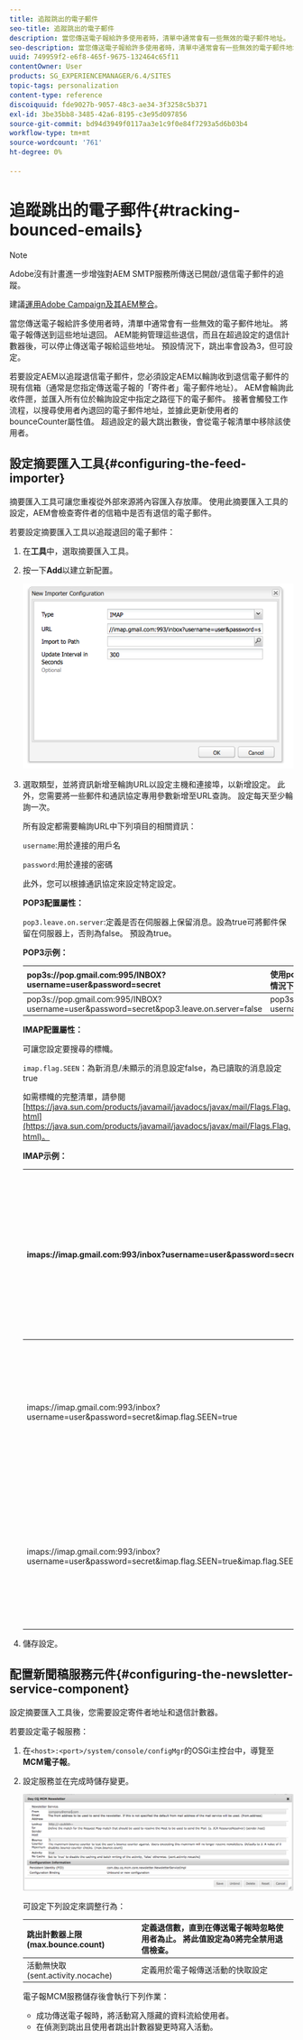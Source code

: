 ```yaml
---
title: 追蹤跳出的電子郵件
seo-title: 追蹤跳出的電子郵件
description: 當您傳送電子報給許多使用者時，清單中通常會有一些無效的電子郵件地址。 將電子報傳送到這些地址退回。 AEM能夠管理這些退信，而且在超出設定的退信計數器後，可以停止傳送電子報至這些地址。
seo-description: 當您傳送電子報給許多使用者時，清單中通常會有一些無效的電子郵件地址。 將電子報傳送到這些地址退回。 AEM能夠管理這些退信，而且在超出設定的退信計數器後，可以停止傳送電子報至這些地址。
uuid: 749959f2-e6f8-465f-9675-132464c65f11
contentOwner: User
products: SG_EXPERIENCEMANAGER/6.4/SITES
topic-tags: personalization
content-type: reference
discoiquuid: fde9027b-9057-48c3-ae34-3f3258c5b371
exl-id: 3be35bb8-3485-42a6-8195-c3e95d097856
source-git-commit: bd94d3949f0117aa3e1c9f0e84f7293a5d6b03b4
workflow-type: tm+mt
source-wordcount: '761'
ht-degree: 0%

---
```


# 追蹤跳出的電子郵件{#tracking-bounced-emails}

>[!NOTE]
>
>Adobe沒有計畫進一步增強對AEM SMTP服務所傳送已開啟/退信電子郵件的追蹤。
>
>建議[運用Adobe Campaign及其AEM整合](/help/sites-administering/campaign.md)。

當您傳送電子報給許多使用者時，清單中通常會有一些無效的電子郵件地址。 將電子報傳送到這些地址退回。 AEM能夠管理這些退信，而且在超過設定的退信計數器後，可以停止傳送電子報給這些地址。 預設情況下，跳出率會設為3，但可設定。

若要設定AEM以追蹤退信電子郵件，您必須設定AEM以輪詢收到退信電子郵件的現有信箱（通常是您指定傳送電子報的「寄件者」電子郵件地址）。 AEM會輪詢此收件匣，並匯入所有位於輪詢設定中指定之路徑下的電子郵件。 接著會觸發工作流程，以搜尋使用者內退回的電子郵件地址，並據此更新使用者的bounceCounter屬性值。 超過設定的最大跳出數後，會從電子報清單中移除該使用者。

## 設定摘要匯入工具{#configuring-the-feed-importer}

摘要匯入工具可讓您重複從外部來源將內容匯入存放庫。 使用此摘要匯入工具的設定，AEM會檢查寄件者的信箱中是否有退信的電子郵件。

若要設定摘要匯入工具以追蹤退回的電子郵件：

1. 在&#x200B;**工具**&#x200B;中，選取摘要匯入工具。

1. 按一下&#x200B;**Add**&#x200B;以建立新配置。

   ![chlimage_1](assets/chlimage_1.png)

1. 選取類型，並將資訊新增至輪詢URL以設定主機和連接埠，以新增設定。 此外，您需要將一些郵件和通訊協定專用參數新增至URL查詢。 設定每天至少輪詢一次。

   所有設定都需要輪詢URL中下列項目的相關資訊：

   `username`:用於連接的用戶名

   `password`:用於連接的密碼

   此外，您可以根據通訊協定來設定特定設定。

   **POP3配置屬性：**

   `pop3.leave.on.server`:定義是否在伺服器上保留消息。設為true可將郵件保留在伺服器上，否則為false。 預設為true。

   **POP3示例：**

   | pop3s://pop.gmail.com:995/INBOX?username=user&amp;password=secret | 使用pop3 over SSL連接埠995上的GMail，使用用戶/密碼，預設情況下將消息保留在伺服器上 |
   |---|---|
   | pop3s://pop.gmail.com:995/INBOX?username=user&amp;password=secret&amp;pop3.leave.on.server=false | pop3s://pop.gmail.com:995/INBOX?username=user&amp;password=secret&amp;pop3.leave.on.server=false |

   **IMAP配置屬性：**

   可讓您設定要搜尋的標幟。

   `imap.flag.SEEN`：為新消息/未顯示的消息設定false，為已讀取的消息設定true

   如需標幟的完整清單，請參閱[https://java.sun.com/products/javamail/javadocs/javax/mail/Flags.Flag.html](https://java.sun.com/products/javamail/javadocs/javax/mail/Flags.Flag.html)。

   **IMAP示例：**

   | imaps://imap.gmail.com:993/inbox?username=user&amp;password=secret | 使用IMAP over SSL連接埠993上的GMail，使用用戶/密碼。 預設情況下僅獲取新消息。 |
   |---|---|
   | imaps://imap.gmail.com:993/inbox?username=user&amp;password=secret&amp;imap.flag.SEEN=true | 使用IMAP over SSL連接到具有用戶/密碼的GMail 993，但只獲得已被看到的消息。 |
   | imaps://imap.gmail.com:993/inbox?username=user&amp;password=secret&amp;imap.flag.SEEN=true&amp;imap.flag.SEEN=false | 使用IMAP over SSL連接到GMail 993，使用用戶/密碼，已讀取或新消息。 |

1. 儲存設定。

## 配置新聞稿服務元件{#configuring-the-newsletter-service-component}

設定摘要匯入工具後，您需要設定寄件者地址和退信計數器。

若要設定電子報服務：

1. 在`<host>:<port>/system/console/configMgr`的OSGi主控台中，導覽至&#x200B;**MCM電子報**。

1. 設定服務並在完成時儲存變更。

   ![chlimage_1-1](assets/chlimage_1-1.png)

   可設定下列設定來調整行為：

   | 跳出計數器上限(max.bounce.count) | 定義退信數，直到在傳送電子報時忽略使用者為止。 將此值設定為0將完全禁用退信檢查。 |
   |---|---|
   | 活動無快取(sent.activity.nocache) | 定義用於電子報傳送活動的快取設定 |

   電子報MCM服務儲存後會執行下列作業：

   * 成功傳送電子報時，將活動寫入隱藏的資料流給使用者。
   * 在偵測到跳出且使用者跳出計數器變更時寫入活動。
